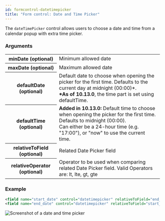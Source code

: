 ```yaml
---
id: formcontrol-datetimepicker
title: "Form control: Date and Time Picker"
---
```


The `dateTimePicker` control allows users to choose a date and time from a calendar popup with extra time picker.

### Arguments

<div class="table-responsive">
    <table class="table">
        <tbody>
            <tr>
                <th>minDate (optional)</th>
                <td>Minimum allowed date</td>
            </tr>
            <tr>
                <th>maxDate (optional)</th>
                <td>Maximum allowed date</td>
            </tr>
            <tr>
                <th>defaultDate (optional)</th>
                <td>Default date to choose when opening the picker for the first time. Defaults to the current day at midnight (00:00)*.<br>
                <strong>*As of 10.13.0</strong>, the time part is set using defaultTime.</td>
            </tr>
            <tr>
                <th>defaultTime (optional)</th>
                <td><strong>Added in 10.13.0:</strong> Default time to choose when opening the picker for the first time. Defaults to midnight (00:00).<br>
                Can either be a 24-hour time (e.g. "17:00"), or "now" to use the current time.</td>
            </tr>
            <tr>
                <th>relativeToField (optional)</th>
                <td>Related Date Picker field</td>
            </tr>
            <tr>
                <th>relativeOperator (optional)</th>
                <td>Operator to be used when comparing related Date Picker field. Valid Operators are: lt, lte, gt, gte</td>
            </tr>
        </tbody>
    </table>
</div>

### Example

```xml
<field name="start_date" control="datetimepicker" relativeToField="end_date" relativeOperator="lte"/>
<field name="end_date" control="datetimepicker" relativeToField="start_date" relativeOperator="gte"/>
```

![Screenshot of a date and time picker](images/screenshots/dateTimePicker.png)


